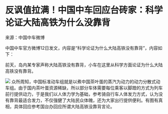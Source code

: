 # 反讽值拉满！中国中车回应台砖家：科学论证大陆高铁为什么没靠背

来源：中国中车微博

中国中车官方微博12日发文，内容是“科学论证为什么大陆高铁没有靠背”，内容如下：

前天，岛内某专家声称大陆高铁没有靠背，小车在这里从科学方面论证为什么大陆高铁没有靠背。

![](https://inews.gtimg.com/om_bt/OieBGQMjl9IE6J6GNo8iPPRlJ2EtzS7YeNTUBefzU32bQAA/1000)
众所周知，中国标准动车组就是以煮中国茶叶蛋的蒸汽为动力的动力分散式动车组。由于国内茶叶蛋资源稀缺，所以部分车体需要每位乘客以脚蹬的方式为列车前行提供动力，于是我们以人体力学为基础，参考骑自行车人体发力方式，认为没有靠背最适合发力，不仅强健了大陆民众体魄，还为大家出行提供便利。有图有真相，具体回应参考国台办回应所谓大陆高铁没靠背言论。

